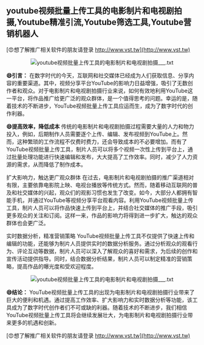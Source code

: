 ## **youtube视频批量上传工具的电影制片和电视剧拍摄,Youtube精准引流,Youtube筛选工具,Youtube营销机器人**

[😍想了解推广相关软件的朋友请登录 http://www.vst.tw](http://www.vst.tw)

 <center><img src="https://vst.tw/MP4/tuiguang/png/6.png" alt="youtube视频批量上传工具的电影制片和电视剧拍摄___.txt"></center>

**😄引言：**
在数字时代的今天，互联网和社交媒体已经成为人们获取信息、分享内容的重要渠道。其中，视频分享平台YouTube的影响力日益增强，吸引了无数创作者和观众。对于电影制片和电视剧拍摄行业来说，如何有效地利用YouTube这一平台，将作品推广给更广泛的观众群体，是一个值得思考的问题。幸运的是，随着技术的不断进步，YouTube视频批量上传工具应运而生，成为了数字时代的创作利器。

**😄提高效率，降低成本**
传统的电影制片和电视剧拍摄过程需要大量的人力和物力投入，例如，后期制作人员需要逐个上传、编辑、发布视频到YouTube上。然而，这种繁琐的工作流程不仅费时费力，还会导致成本的不必要增加。而有了YouTube视频批量上传工具，制片人员可以将多个视频一次性上传到平台上，通过批量处理功能进行快速编辑和发布，大大提高了工作效率。同时，减少了人力资源的需求，从而降低了制作成本。

扩大影响力，触达更广观众群体
在过去，电影制片和电视剧拍摄的推广渠道相对有限，主要依靠电影院上映、电视台播放等传统方式。然而，随着移动互联网的普及和社交媒体的兴起，观众们的观影习惯也发生了改变。如今，大部分人都拥有智能手机，并通过YouTube等视频分享平台观看内容。利用YouTube视频批量上传工具，制片人员可以将作品快速上传到平台上，并结合社交媒体的推广手段，吸引更多观众的关注和订阅。这样一来，作品的影响力将得到进一步扩大，触达的观众群体也会更广泛。

实时数据分析，精准营销策略
YouTube视频批量上传工具不仅提供了快速上传和编辑的功能，还能够为制片人员提供实时的数据分析服务。通过分析观众的观看行为、评论互动等数据，制片人员可以深入了解观众的喜好和需求，为后续的创作和宣传活动提供指导。同时，结合数据分析结果，制片人员可以制定精准的营销策略，提高作品的曝光度和受欢迎程度。

 <center><img src="https://vst.tw/MP4/tuiguang/png/0.png" alt="youtube视频批量上传工具的电影制片和电视剧拍摄___.txt"></center>

**😄结论：**
YouTube视频批量上传工具的出现为电影制片和电视剧拍摄行业带来了巨大的便利和机遇。通过提高工作效率、扩大影响力和实时数据分析等功能，该工具成为了数字时代创作者们不可或缺的利器。随着技术的不断进步，我们相信YouTube视频批量上传工具将会继续发展壮大，为电影制片和电视剧拍摄行业带来更多的机遇和创新。

[😍想了解推广相关软件的朋友请登录 http://www.vst.tw](http://www.vst.tw)



